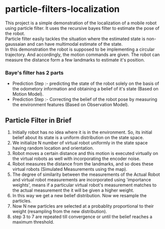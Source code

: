 # particle-filters-localization
This project is a simple demonstration of the localization of a mobile robot using particle filter. It uses the recursive bayes filter to estimate the pose of the robot.   
Particle filter easily tackles the situation where the estimated state is non-gaussaian and can have multimodal estimate of the state.   
In this demonstration the robot is supposed to be implementing a circular trajectory. And accordingly, the motion commands are given. 
The robot can measure the distance form a few landmarks to estimate it's position.
### Baye's filter has 2 parts 
- Prediction Step :- predicting the state of the robot solely on the basis of the odometory information and obtaining a belief of it's state (Based on Motion Model).
- Prediction Step :- Correcting the belief of the robot pose by measuring the environment features (Based on Observation Model).

## Particle Filter in Brief
1. Initially robot has no idea where it is in the environment. So, its initial belief about its state is a uniform distribution on the state space.
2. We initialize N number of virtual robot uniformly in the state space having random location and orientation.
3. Robot moves a certain distance and this motion is executed virtually on the virtual robots as well with incorporating the encoder noise.
4. Robot measures the distance from the landmarks, and so does these virtual robots (Simulated Measurements using the map).
5. The degree of similarity between the measurements of the Actual Robot and virtual robot measurements are incorporated using 'importance weights', means if a particular virtual robot's measurement matches to the actual measurement the it will be given a higher weight.
6. In this way we get a new belief distribution. Now we resample the particles.
7. Now N new particles are selected at a probablity proportional to their weight (resampling from the new distribution).
8. step 3 to 7 are repeated till convergence or until the belief reaches a maximum threshold. 

